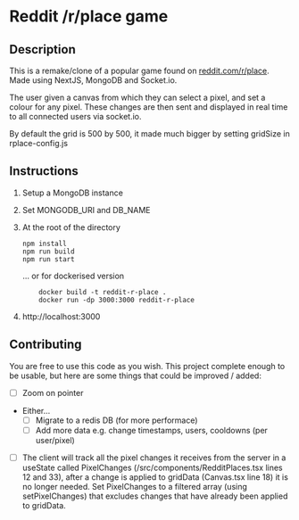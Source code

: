 # Reddit /r/place game

## Description

This is a remake/clone of a popular game found on [reddit.com/r/place](https://www.reddit.com/r/place/). Made using NextJS, MongoDB and Socket.io.

The user given a canvas from which they can select a pixel, and set a colour for any pixel. These changes are then sent and displayed in real time to all connected users via socket.io.

By default the grid is 500 by 500, it made much bigger by setting gridSize in rplace-config.js

## Instructions

1.  Setup a MongoDB instance
2.  Set MONGODB_URI and DB_NAME
3.  At the root of the directory

        npm install
        npm run build
        npm run start

    ... or for dockerised version

            docker build -t reddit-r-place .
            docker run -dp 3000:3000 reddit-r-place

4.  http://localhost:3000

## Contributing

You are free to use this code as you wish.
This project complete enough to be usable, but here are some things that could be improved / added:

- [ ] Zoom on pointer
- Either...
  - [ ] Migrate to a redis DB (for more performace)
  - [ ] Add more data e.g. change timestamps, users, cooldowns (per user/pixel)
- [ ] The client will track all the pixel changes it receives from the server in a useState called PixelChanges (/src/components/RedditPlaces.tsx lines 12 and 33), after a change is applied to gridData (Canvas.tsx line 18) it is no longer needed. Set PixelChanges to a filtered array (using setPixelChanges) that excludes changes that have already been applied to gridData.
